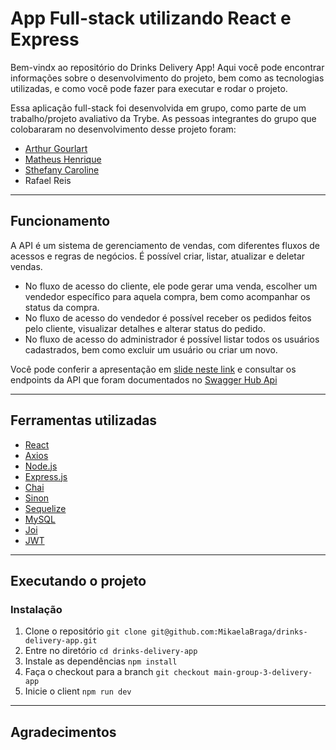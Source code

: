 # App Full-stack utilizando React e Express

Bem-vindx ao repositório do Drinks Delivery App! Aqui você pode encontrar informações sobre o desenvolvimento do projeto, bem como as tecnologias utilizadas, e como você pode fazer para executar e rodar o projeto.

Essa aplicação full-stack foi desenvolvida em grupo, como parte de um trabalho/projeto avaliativo da Trybe. As pessoas integrantes do grupo que colobararam no desenvolvimento desse projeto foram:

- [Arthur Gourlart](https://github.com/ArthurMGoulart)
- [Matheus Henrique](https://github.com/matheushtc)
- [Sthefany Caroline](https://github.com/sthecso)
- Rafael Reis

---
## Funcionamento

A API é um sistema de gerenciamento de vendas, com diferentes fluxos de acessos e regras de negócios. É possível criar, listar, atualizar e deletar vendas.
- No fluxo de acesso do cliente, ele pode gerar uma venda, escolher um vendedor específico para aquela compra, bem como acompanhar os status da compra.
- No fluxo de acesso do vendedor é possível receber os pedidos feitos pelo cliente, visualizar detalhes e alterar status do pedido.
- No fluxo de acesso do administrador é possível listar todos os usuários cadastrados, bem como excluir um usuário ou criar um novo.

Você pode conferir a apresentação em [slide neste link](https://www.canva.com/design/DAFCN55WXwo/Sfx8imT-0JIhSoPYKqTADA/edit?utm_content=DAFCN55WXwo&utm_campaign=designshare&utm_medium=link2&utm_source=sharebutton) e consultar os endpoints da API que foram documentados no [Swagger Hub Api](https://app.swaggerhub.com/apis-docs/Delivery-App-Grupo-3/Delivery-App/1.0.0#/)

---
## Ferramentas utilizadas

* [React](https://reactjs.org/)
* [Axios](https://axios-http.com/)
* [Node.js](https://nodejs.org/en/)
* [Express.js](https://expressjs.com/)
* [Chai](https://www.chaijs.com/)
* [Sinon](https://sinonjs.org/)
* [Sequelize](https://sequelize.org/)
* [MySQL](https://www.mysql.com/)
* [Joi](https://joi.dev/)
* [JWT](https://jwt.io/)

---
## Executando o projeto

### Instalação
1. Clone o repositório
```git clone git@github.com:MikaelaBraga/drinks-delivery-app.git```
2. Entre no diretório
```cd drinks-delivery-app```
3. Instale as dependências
```npm install```
4. Faça o checkout para a branch
```git checkout main-group-3-delivery-app```
5. Inicie o client
```npm run dev```

---
## Agradecimentos